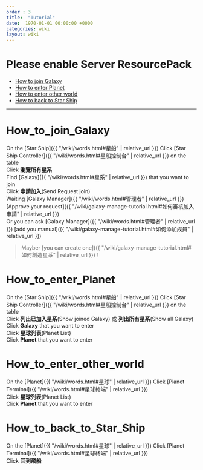 ```yaml
---
order : 3
title:  "Tutorial"
date:  1970-01-01 00:00:00 +0000
categories: wiki
layout: wiki
---
```


# Please enable Server ResourcePack

- [How to join Galaxy](#How_to_join_Galaxy)
- [How to enter Planet](#How_to_enter_Planet)
- [How to enter other world](#How_to_enter_other_world)
- [How to back to Star Ship](#How_to_back_to_Star_Ship)
  
---

# How_to_join_Galaxy

On the [Star Ship]({{ "/wiki/words.html#星船" | relative_url }}) Click [Star Ship Controller]({{ "/wiki/words.html#星船控制台" | relative_url }}) on the table  
Click **瀏覽所有星系**  
Find [Galaxy]({{ "/wiki/words.html#星系" | relative_url }}) that you want to join  
Click **申請加入**(Send Request join)  
Waiting [Galaxy Manager]({{ "/wiki/words.html#管理者" | relative_url }}) [Approve your request]({{ "/wiki/galaxy-manage-tutorial.html#如何審核加入申請" | relative_url }})  
Or you can ask [Galaxy Manager]({{ "/wiki/words.html#管理者" | relative_url }}) [add you manual]({{ "/wiki/galaxy-manage-tutorial.html#如何添加成員" | relative_url }})

> Mayber [you can create one]({{ "/wiki/galaxy-manage-tutorial.html#如何創造星系" | relative_url }})！

# How_to_enter_Planet

On the [Star Ship]({{ "/wiki/words.html#星船" | relative_url }}) Click [Star Ship Controller]({{ "/wiki/words.html#星船控制台" | relative_url }}) on the table  
Click **列出已加入星系**(Show joined Galaxy) 或 **列出所有星系**(Show all Galaxy)  
Click **Galaxy** that you want to enter  
Click **星球列表**(Planet List)  
Click **Planet** that you want to enter

# How_to_enter_other_world

On the [Planet]({{ "/wiki/words.html#星球" | relative_url }}) Click [Planet Terminal]({{ "/wiki/words.html#星球終端" | relative_url }})  
Click **星球列表**(Planet List)  
Click **Planet** that you want to enter

# How_to_back_to_Star_Ship

On the [Planet]({{ "/wiki/words.html#星球" | relative_url }}) Click [Planet Terminal]({{ "/wiki/words.html#星球終端" | relative_url }})  
Click **回到飛船**
